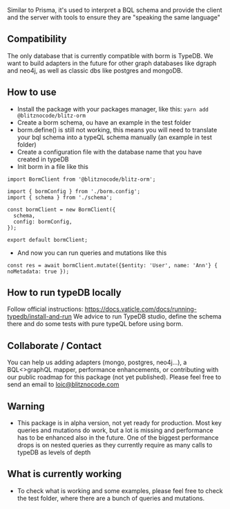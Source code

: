 Similar to Prisma, it's used to interpret a BQL schema and provide the client and the server with tools to ensure they are "speaking the same language"

## Compatibility
The only database that is currently compatible with borm is TypeDB. We want to build adapters in the future for other graph databases like dgraph and neo4j, as well as classic dbs like postgres and mongoDB. 

## How to use
- Install the package with your packages manager, like this: 
`yarn add @blitznocode/blitz-orm`
- Create a borm schema, ou have an example in the test folder
- borm.define() is still not working, this means you will need to translate your bql schema into a typeQL schema manually (an example in test folder)
- Create a configuration file with the database name that you have created in typeDB
- Init borm in a file like this
```
import BormClient from '@blitznocode/blitz-orm';

import { bormConfig } from './borm.config';
import { schema } from './schema';

const bormClient = new BormClient({
  schema,
  config: bormConfig,
});

export default bormClient;
```
- And now you can run queries and mutations like this
```
const res = await bormClient.mutate({$entity: 'User', name: 'Ann'} { noMetadata: true });
```

## How to run typeDB locally
Follow official instructions: https://docs.vaticle.com/docs/running-typedb/install-and-run
We advice to run TypeDB studio, define the schema there and do some tests with pure typeQL before using borm.

## Collaborate / Contact
You can help us adding adapters (mongo, postgres, neo4j...), a BQL<>graphQL mapper, performance enhancements, or contributing with our public roadmap for this package (not yet published). Please feel free to send an email to loic@blitznocode.com 

## Warning
- This package is in alpha version, not yet ready for production. Most key queries and mutations do work, but a lot is missing and performance has to be enhanced also in the future. One of the biggest performance drops is on nested queries as they currently require as many calls to typeDB as levels of depth 

## What is currently working
- To check what is working and some examples, please feel free to check the test folder, where there are a bunch of queries and mutations.
